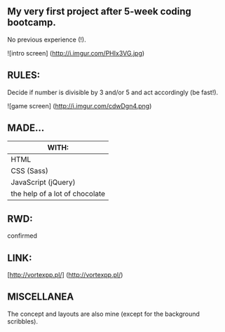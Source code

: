 ## My very first project after 5-week coding bootcamp. 

No previous experience (!).

![intro screen] (http://i.imgur.com/PHIx3VG.jpg)

## RULES:

Decide if number is divisible by 3 and/or 5 and act accordingly (be fast!).

![game screen] (http://i.imgur.com/cdwDgn4.png)

## MADE...

|WITH:       | 
| ------------- |
| HTML      | 
| CSS (Sass)      | 
| JavaScript (jQuery) | 
| the help of a lot of chocolate |

## RWD: 

confirmed

## LINK:

[http://vortexpp.pl/] (http://vortexpp.pl/)

## MISCELLANEA

The concept and layouts are also mine (except for the background scribbles).



